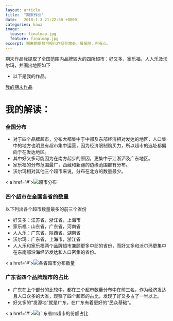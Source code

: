 ```yaml
---
layout: article
title:  "期末作业"
date:   2018-1-3 21:22:50 +0800
categories: kawa
image:
  teaser: finalmap.jpg
  feature: finalmap.jpg
excerpt: 期末的信息可视化作品存放处，虽简陋，但有心。
---
```

期末作品我提取了全国范围内品牌较大的四所超市：好又多，家乐福，人人乐及沃尔玛，并画出地图如下
 + 以下是我的作品。
 
[我的期末作品](https://public.tableau.com/views/1_5282/1?:embed=y&:display_count=yes&publish=yes)
# 我的解读：
### 全国分布
 + 对于四个品牌超市，分布大都集中于中部及东部经济相对发达的地区，人口集中的地方也明显有超市集中运营，因为经济限制购买力，所以超市的选址都偏向于在发达地区。
 + 其中好又多可能因为在南方起步的原因，更集中于江浙沪及广东地区。
 + 家乐福的分布范围最广，西藏和新疆的边缘范围都有分布。
 + 沃尔玛相对其他三个超市来说，分布在北方的数量最少。
 <div class='tableauPlaceholder' id='viz1515163745096' style='position: relative'><noscript>< a href='#'><img alt='超市分布 ' src='https:&#47;&#47;public.tableau.com&#47;static&#47;images&#47;1_&#47;1_5282&#47;1&#47;1_rss.png' style='border: none' /></ a></noscript><object class='tableauViz'  style='display:none;'><param name='host_url' value='https%3A%2F%2Fpublic.tableau.com%2F' /> <param name='embed_code_version' value='3' /> <param name='site_root' value='' /><param name='name' value='1_5282&#47;1' /><param name='tabs' value='no' /><param name='toolbar' value='yes' /><param name='static_image' value='https:&#47;&#47;public.tableau.com&#47;static&#47;images&#47;1_&#47;1_5282&#47;1&#47;1.png' /> <param name='animate_transition' value='yes' /><param name='display_static_image' value='yes' /><param name='display_spinner' value='yes' /><param name='display_overlay' value='yes' /><param name='display_count' value='yes' /></object></div><script type='text/javascript'>var divElement = document.getElementById('viz1515163745096');var vizElement = divElement.getElementsByTagName('object')[0];vizElement.style.width='100%';vizElement.style.height=(divElement.offsetWidth*0.75)+'px';var scriptElement = document.createElement('script');scriptElement.src = 'https://public.tableau.com/javascripts/api/viz_v1.js';vizElement.parentNode.insertBefore(scriptElement, vizElement);</script>
 
### 四个超市在全国各省的数量
以下列出各个超市数量最多的前三个省份
 + 好又多：江苏省，浙江省，上海市
 + 家乐福：山东省，广东省，河南省
 + 人人乐：广东省，陕西省，湖南省
 + 沃尔玛：广东省，上海市，浙江省
 + 人人乐和家乐福两个品牌超市兼顾更多中部的省份，而好又多和沃尔玛更集中在东南部沿海经济发达和人口密集的省份。
 <div class='tableauPlaceholder' id='viz1515163882624' style='position: relative'><noscript>< a href='#'><img alt='各省超市分布数量 ' src='https:&#47;&#47;public.tableau.com&#47;static&#47;images&#47;1_&#47;1_5282&#47;2&#47;1_rss.png' style='border: none' /></ a></noscript><object class='tableauViz'  style='display:none;'><param name='host_url' value='https%3A%2F%2Fpublic.tableau.com%2F' /> <param name='embed_code_version' value='3' /> <param name='site_root' value='' /><param name='name' value='1_5282&#47;2' /><param name='tabs' value='no' /><param name='toolbar' value='yes' /><param name='static_image' value='https:&#47;&#47;public.tableau.com&#47;static&#47;images&#47;1_&#47;1_5282&#47;2&#47;1.png' /> <param name='animate_transition' value='yes' /><param name='display_static_image' value='yes' /><param name='display_spinner' value='yes' /><param name='display_overlay' value='yes' /><param name='display_count' value='yes' /></object></div><script type='text/javascript'>var divElement = document.getElementById('viz1515163882624');var vizElement = divElement.getElementsByTagName('object')[0];vizElement.style.width='100%';vizElement.style.height=(divElement.offsetWidth*0.75)+'px';var scriptElement = document.createElement('script');scriptElement.src = 'https://public.tableau.com/javascripts/api/viz_v1.js';vizElement.parentNode.insertBefore(scriptElement, vizElement);</script>
 
### 广东省四个品牌超市的占比
  + 广东在上个部分的比较中，都在三个超市数量分布中在前三名，作为经济发达且人口众多的大省，观察了四个超市的占比，发现了好又多占了一半以上。
  + 好又多的“发源地”就是广东，在广东有着更好的”民众基础“。
 <div class='tableauPlaceholder' id='viz1515164055884' style='position: relative'><noscript>< a href='#'><img alt='广东省四超市的份额占比 ' src='https:&#47;&#47;public.tableau.com&#47;static&#47;images&#47;1_&#47;1_5282&#47;3&#47;1_rss.png' style='border: none' /></ a></noscript><object class='tableauViz'  style='display:none;'><param name='host_url' value='https%3A%2F%2Fpublic.tableau.com%2F' /> <param name='embed_code_version' value='3' /> <param name='site_root' value='' /><param name='name' value='1_5282&#47;3' /><param name='tabs' value='no' /><param name='toolbar' value='yes' /><param name='static_image' value='https:&#47;&#47;public.tableau.com&#47;static&#47;images&#47;1_&#47;1_5282&#47;3&#47;1.png' /> <param name='animate_transition' value='yes' /><param name='display_static_image' value='yes' /><param name='display_spinner' value='yes' /><param name='display_overlay' value='yes' /><param name='display_count' value='yes' /></object></div><script type='text/javascript'>var divElement = document.getElementById('viz1515164055884');var vizElement = divElement.getElementsByTagName('object')[0];vizElement.style.width='100%';vizElement.style.height=(divElement.offsetWidth*0.75)+'px';var scriptElement = document.createElement('script');scriptElement.src = 'https://public.tableau.com/javascripts/api/viz_v1.js';vizElement.parentNode.insertBefore(scriptElement, vizElement);</script>